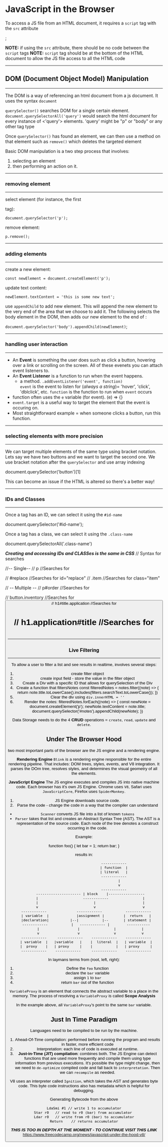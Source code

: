 # JavaScript in the Browser

To access a JS file from an HTML document, it requires a `script` tag with the `src` attribute

  <script src="javascript-file.js"></script>;

**NOTE:** if using the `src` attribute, there should be no code between the `script` tags
**NOTE:** `script` tag should be at the bottom of the HTML document to allow the JS file access to all the HTML code

---
## DOM (Document Object Model) Manipulation
---
The DOM is a way of referencing an html document from a js document.  It uses the syntax `document` 

`querySelector()` searches DOM for a single certain element. `document.querySelectorAll('query')` would search the html document for every instance of <'query'> elements. 'query' might be "p" or "body" or any other tag type

Once `querySelector()` has found an element, we can then use a method on that element such as `remove()` which deletes the targeted element

Basic DOM manipulation is a two step process that involves:
1. selecting an element 
2. then performing an action on it.

---
### removing element
---
select element (for instance, the first <p> tag):

  `document.querySelector('p');`

remove element:

  `p.remove();`

---
### adding elements
---
create a new element:

  `const newElement = document.createElement('p');`

update text content:

  `newElement.textContent = 'this is some new text';`

use `appendChild` to add new element.  This will append the new element to the very end of the area that we choose to add it.
The following selects the body element in the DOM, then adds our new element to the end of <body>:

  `document.querySelector('body').appendChild(newElement)`;

---
### handling user interaction
---
* An **Event** is something the user does such as click a button, hovering over a link or scrolling on the screen.  All of these evenets you can attach event listeners to.
* An **Event Listener** is a function to run when the event happens.
    * a method. `.addEventListener('event', function)`  
     `event` is the event to listen for (_always a string_)= 'hover', 'click', 'dblclick', etc. 
     `function` is the function to run when `event` occurs
* function often uses the `e` variable (for event).  (e) => {}
* `event.target` is a useful way to target the element that the event is occuring on.
* Most straightforward example = when someone clicks a button, run this function.

---
### selecting elements with more precision
---
We can target multiple elements of the same type using bracket notation.  
Lets say we have two buttons and we want to target the second one.  We use bracket notation after the `querySelector` and use array indexing

  document.querySelector('button')[1]

This can become an issue if the HTML is altered so there's a better way!

---
### IDs and Classes
---
Once a tag has an ID, we can select it using the `#id-name`

  document.querySelector('#id-name');

Once a tag has a class, we can select it using the `.class-name`

  document.querySelectorAll('.class-name')

***Creating and accessing IDs and CLASSes is the same in CSS***
// Syntax for searches

//-- Single--
// p                        //Searches for <p>
// #replace                 //Searches for id="replace"
// .item                    //Searches for class="item"

// -- Multiple --
// p#order                  //Searches for <p id="order">
// button.inventory         //Searches for <button class="inventory">
// h1#title.application     //Searches for <h1 id="title" class="application">
// h1.application#title     //Searches for <h1 class="application" id="title">

---
### Live Filtering
---

To allow a user to filter a list and see results in realtime, involves several steps:
1. create filter object
2. create input field - store the value in the filter object
3. Create a Div with a specific ID that allows for querySelection of the Div
4. Create a function that filtersNotes 
      const filteredNotes = notes.filter((note) => {
            return note.title.toLowerCase().includes(filters.searchText.toLowerCase());
      })
5. Clear the div using `div.innerHTML = ''`
6. Render the notes:
      filteredNotes.forEach((note) => {
          const newNote = document.createElement('p');
          newNote.textContent = note.title;
          document.querySelector('#notes').appendChild(newNote);
      })  



Data Storage needs to do the 4 **CRUD** operations = `create`, `read`, `update` and `delete`.

## Under The Browser Hood

two most important parts of the browser are the JS engine and a rendering engine.

**Rendering Engine**
`Blink` is a rendering engine responsible for the entire rendering pipeline.  That includes: DOM trees, styles, events, and V8 integration.  It parses the DOm tree, resolves styles, and determines the visual geometry of all the elements.

**JavaScript Engine**
The JS engine executes and compiles JS into native machine code.  Each browser has it's own JS Engine.
Chrome uses `V8`, Safari uses `JavaScriptCore`, Firefox uses `SpiderMonkey`.

1. JS Engine downloads source code.
2. Parse the code - change the code in a way that the compiler can understand
  - `Scanner` converts JS file into a list of known `tokens`
  - `Parser` takes that list and creates an Abstract Syntax Tree (AST).  The AST is a representation of the source code.  Each node of the tree denotes a construct occurring in the code.

Example:

  function foo() {
    let bar = 1;
    return bar;
  }

results in:

                                ------------
                                | function  |
                                | literal   |
                                ------------
                                     |
                                     v
                                ------------
          --------------------- | block    |-----------------
          |                     ------------                |
          |                          |                      |
          v                          v                      v
      ------------              ------------           ------------
      | variable  |             |assignment |         |  return   |
      |declaration|          |--|           |--       | statement |
      ------------           |   ------------ |        -----------
          |                  |                |            |
          v                  v                v            v
      ------------     ------------    ------------    ------------
      | variable  |   |variable   |    |  literal  |   | variable  |
      |  proxy    |   | proxy     |    |           |   | proxy     |
      ------------    ------------     ------------    ------------

In laymans terms from (root, left, right):
1. Define the `foo` function
2. declare the `bar` variable
3. assign `1` to `bar`
4. return `bar` out of the function

`VariableProxy` is an element that connects the abstract variable to a place in the memory.  The process of resolving a `VariableProxy` is called **Scope Analysis**

In the example above, all `VariableProxy`'s point to the same `bar` variable.

## Just In Time Paradigm

Languages need to be compiled to be run by the machine.  
1. Ahead-Of-Time compilation: performed before running the program and results in faster, more efficient code
2. Interpretation: each line of code is executed at runtime.
3. **Just-in-Time (JIT) compilation**: combines both.  The JS Engine can detect functions that are used more frequently and compile them using type information from previous executions.  It's possible the type might change, then we need to `de-optimize` compiled code and fall back to `interpretation`.  Then we can `recompile` as needed.

V8 uses an interpreter called `Ignition`, which takes the AST and generates byte code.  This byte code instructions also has metadata which is helpful for debugging.

Generating Bytecode from the above 

    LdaSmi #1 // write 1 to accumulator
    Star r0   // read to r0 (bar) from accumulator 
    Ldar r0   // write from r0 (bar) to accumulator
    Return    // returns accumulator

***THIS IS TOO IN DEPTH AT THE MOMENT - TO CONTINUE VISIT THIS LINK*** https://www.freecodecamp.org/news/javascript-under-the-hood-v8/